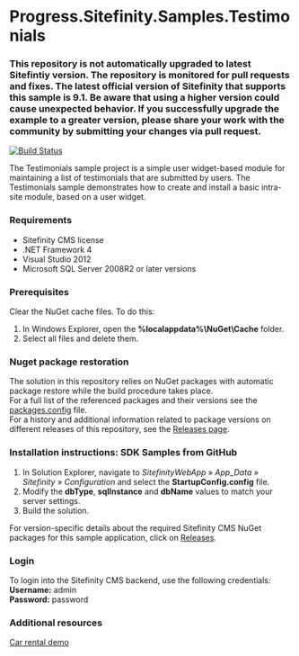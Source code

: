 Progress.Sitefinity.Samples.Testimonials
=======================================

### This repository is not automatically upgraded to latest Sitefintiy version. The repository is monitored for pull requests and fixes. The latest official version of Sitefinity that supports this sample is 9.1. Be aware that using a higher version could cause unexpected behavior. If you successfully upgrade the example to a greater version, please share your work with the community by submitting your changes via pull request.

[![Build Status](http://sdk-jenkins-ci.cloudapp.net/buildStatus/icon?job=Telerik.Sitefinity.Samples.Testimonials.CI)](http://sdk-jenkins-ci.cloudapp.net/job/Telerik.Sitefinity.Samples.Testimonials.CI/)

The Testimonials sample project is a simple user widget-based module for maintaining a list of testimonials that are submitted by users. The Testimonials sample demonstrates how to create and install a basic intra-site module, based on a user widget.

### Requirements

* Sitefinity CMS license
* .NET Framework 4
* Visual Studio 2012
* Microsoft SQL Server 2008R2 or later versions

### Prerequisites

Clear the NuGet cache files. To do this:

1. In Windows Explorer, open the **%localappdata%\NuGet\Cache** folder.
2. Select all files and delete them.

### Nuget package restoration
The solution in this repository relies on NuGet packages with automatic package restore while the build procedure takes place.   
For a full list of the referenced packages and their versions see the [packages.config](https://github.com/Sitefinity-SDK/Telerik.Sitefinity.Samples.Testimonials/blob/master/SitefinityWebApp/packages.config) file.    
For a history and additional information related to package versions on different releases of this repository, see the [Releases page](https://github.com/Sitefinity-SDK/Telerik.Sitefinity.Samples.Testimonials/releases).    


### Installation instructions: SDK Samples from GitHub

1. In Solution Explorer, navigate to _SitefinityWebApp_ » *App_Data* » _Sitefinity_ » _Configuration_ and select the **StartupConfig.config** file. 
2. Modify the **dbType**, **sqlInstance** and **dbName** values to match your server settings.
3. Build the solution.

For version-specific details about the required Sitefinity CMS NuGet packages for this sample application, click on [Releases](https://github.com/Sitefinity-SDK/Telerik.Sitefinity.Samples.Testimonials/releases).

### Login

To login into the Sitefinity CMS backend, use the following credentials:   
**Username:** admin   
**Password:** password


### Additional resources
[Car rental demo](http://demos.telerik.com/aspnet-ajax/carrental/)
